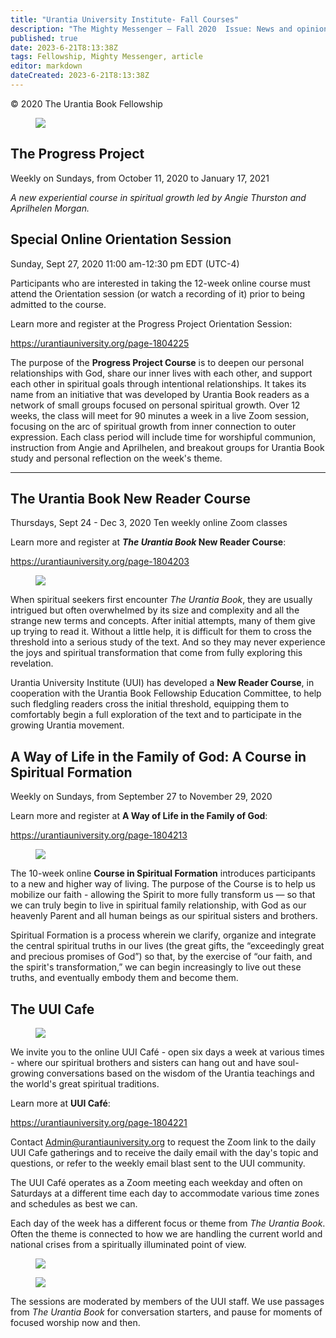 ```yaml
---
title: "Urantia University Institute- Fall Courses"
description: "The Mighty Messenger — Fall 2020  Issue: News and opinions for Readers of The Urantia Book"
published: true
date: 2023-6-21T8:13:38Z
tags: Fellowship, Mighty Messenger, article
editor: markdown
dateCreated: 2023-6-21T8:13:38Z
---
```


<p class="v-card v-sheet theme--light grey lighten-3 px-2">© 2020 The Urantia Book Fellowship</p>

<figure id="Figure_1" class="image urantiapedia image-style-align-right">
<img src="/image/article/The_Mighty_Messenger/2020_Fall/048.jpg">
</figure>

## The Progress Project

Weekly on Sundays, from October 11, 2020 to January 17, 2021

_A new experiential course in spiritual growth led by Angie Thurston and Aprilhelen Morgan._

## Special Online Orientation Session

Sunday, Sept 27, 2020
11:00 am-12:30 pm EDT (UTC-4)

Participants who are interested in taking the 12-week online course must attend the Orientation session (or watch a recording of it) prior to being admitted to the course.

Learn more and register at the Progress Project Orientation Session:

https://urantiauniversity.org/page-1804225 

The purpose of the **Progress Project Course** is to deepen our personal relationships with God, share our inner lives with each other, and support each other in spiritual goals through intentional relationships. It takes its name from an initiative that was developed by Urantia Book readers as a network of small groups focused on personal spiritual growth. Over 12 weeks, the class will meet for 90 minutes a week in a live Zoom session, focusing on the arc of spiritual growth from inner connection to outer expression. Each class period will include time for worshipful communion, instruction from Angie and Aprilhelen, and breakout groups for Urantia Book study and personal reflection on the week's theme.

---

## The Urantia Book New Reader Course

Thursdays, Sept 24 - Dec 3, 2020
Ten weekly online Zoom classes

Learn more and register at **_The Urantia Book_ New Reader Course**:

https://urantiauniversity.org/page-1804203

<figure id="Figure_2" class="image urantiapedia image-style-align-right">
<img src="/image/article/The_Mighty_Messenger/2020_Fall/050.jpg">
</figure>

When spiritual seekers first encounter _The Urantia Book_, they are usually intrigued but often overwhelmed by its size and complexity and all the strange new terms and concepts. After initial attempts, many of them give up trying to read it. Without a little help, it is difficult for them to cross the threshold into a serious study of the text. And so they may never experience the joys and spiritual transformation that come from fully exploring this revelation.

Urantia University Institute (UUI) has developed a **New Reader Course**, in cooperation with the Urantia Book Fellowship Education Committee, to help such fledgling readers cross the initial threshold, equipping them to comfortably begin a full exploration of the text and to participate in the growing Urantia movement.

## A Way of Life in the Family of God: A Course in Spiritual Formation

Weekly on Sundays, from September 27 to November 29, 2020

Learn more and register at **A Way of Life in the Family of God**:

https://urantiauniversity.org/page-1804213

<figure id="Figure_3" class="image urantiapedia">
<img src="/image/article/The_Mighty_Messenger/2020_Fall/051.jpg">
</figure>

The 10-week online **Course in Spiritual Formation** introduces participants to a new and higher way of living. The purpose of the Course is to help us mobilize our faith - allowing the Spirit to more fully transform us — so that we can truly begin to live in spiritual family relationship, with God as our heavenly Parent and all human beings as our spiritual sisters and brothers.

Spiritual Formation is a process wherein we clarify, organize and integrate the central spiritual truths in our lives (the great gifts, the “exceedingly great and precious promises of God”) so that, by the exercise of “our faith, and the spirit's transformation,” we can begin increasingly to live out these truths, and eventually embody them and become them.

## The UUI Cafe

<figure id="Figure_4" class="image urantiapedia image-style-align-right">
<img src="/image/article/The_Mighty_Messenger/2020_Fall/053.jpg">
</figure>

We invite you to the online UUI Café - open six days a week at various times - where our spiritual brothers and sisters can hang out and have soul-growing conversations based on the wisdom of the Urantia teachings and the world's great spiritual traditions.

Learn more at **UUI Café**:

https://urantiauniversity.org/page-1804221

Contact Admin@urantiauniversity.org to request the Zoom link to the daily UUI Cafe gatherings and to receive the daily email with the day's topic and questions, or refer to the weekly email blast sent to the UUI community.

The UUI Café operates as a Zoom meeting each weekday and often on Saturdays at a different time each day to accommodate various time zones and schedules as best we can.

Each day of the week has a different focus or theme from _The Urantia Book_. Often the theme is connected to how we are handling the current world and national crises from a spiritually illuminated point of view.

<figure id="Figure_5" class="image urantiapedia image-style-align-right">
<img src="/image/article/The_Mighty_Messenger/2020_Fall/052.jpg">
</figure>

<figure id="Figure_6" class="image urantiapedia image-style-align-left">
<img src="/image/article/The_Mighty_Messenger/2020_Fall/054.jpg">
</figure>


The sessions are moderated by members of the UUI staff. We use passages from _The Urantia Book_ for conversation starters, and pause for moments of focused worship now and then. 